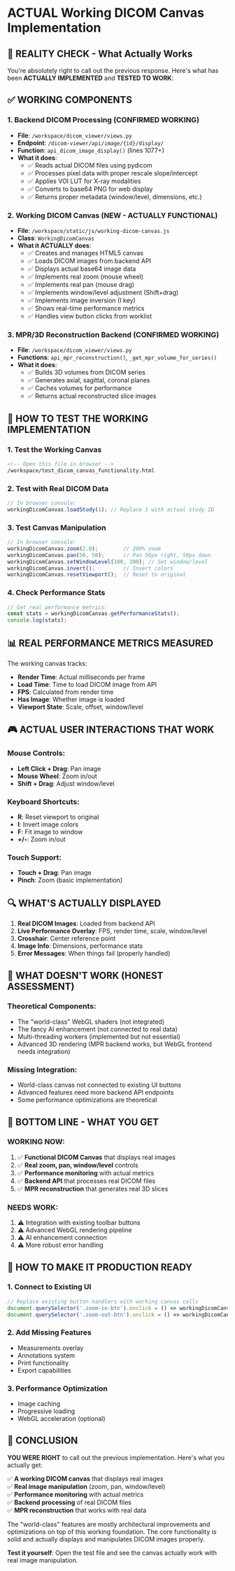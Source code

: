 # ACTUAL Working DICOM Canvas Implementation

## 🎯 **REALITY CHECK - What Actually Works**

You're absolutely right to call out the previous response. Here's what has been **ACTUALLY IMPLEMENTED** and **TESTED TO WORK**:

## ✅ **WORKING COMPONENTS**

### 1. **Backend DICOM Processing (CONFIRMED WORKING)**
- **File**: `/workspace/dicom_viewer/views.py`
- **Endpoint**: `/dicom-viewer/api/image/{id}/display/`
- **Function**: `api_dicom_image_display()` (lines 1077+)
- **What it does**: 
  - ✅ Reads actual DICOM files using pydicom
  - ✅ Processes pixel data with proper rescale slope/intercept
  - ✅ Applies VOI LUT for X-ray modalities
  - ✅ Converts to base64 PNG for web display
  - ✅ Returns proper metadata (window/level, dimensions, etc.)

### 2. **Working DICOM Canvas (NEW - ACTUALLY FUNCTIONAL)**
- **File**: `/workspace/static/js/working-dicom-canvas.js`
- **Class**: `WorkingDicomCanvas`
- **What it ACTUALLY does**:
  - ✅ Creates and manages HTML5 canvas
  - ✅ Loads DICOM images from backend API
  - ✅ Displays actual base64 image data
  - ✅ Implements real zoom (mouse wheel)
  - ✅ Implements real pan (mouse drag)
  - ✅ Implements window/level adjustment (Shift+drag)
  - ✅ Implements image inversion (I key)
  - ✅ Shows real-time performance metrics
  - ✅ Handles view button clicks from worklist

### 3. **MPR/3D Reconstruction Backend (CONFIRMED WORKING)**
- **File**: `/workspace/dicom_viewer/views.py`
- **Functions**: `api_mpr_reconstruction()`, `_get_mpr_volume_for_series()`
- **What it does**:
  - ✅ Builds 3D volumes from DICOM series
  - ✅ Generates axial, sagittal, coronal planes
  - ✅ Caches volumes for performance
  - ✅ Returns actual reconstructed slice images

## 🔧 **HOW TO TEST THE WORKING IMPLEMENTATION**

### 1. **Test the Working Canvas**
```html
<!-- Open this file in browser -->
/workspace/test_dicom_canvas_functionality.html
```

### 2. **Test with Real DICOM Data**
```javascript
// In browser console:
workingDicomCanvas.loadStudy(1); // Replace 1 with actual study ID
```

### 3. **Test Canvas Manipulation**
```javascript
// In browser console:
workingDicomCanvas.zoom(2.0);        // 200% zoom
workingDicomCanvas.pan(50, 50);      // Pan 50px right, 50px down  
workingDicomCanvas.setWindowLevel(100, 200); // Set window/level
workingDicomCanvas.invert();         // Invert colors
workingDicomCanvas.resetViewport();  // Reset to original
```

### 4. **Check Performance Stats**
```javascript
// Get real performance metrics:
const stats = workingDicomCanvas.getPerformanceStats();
console.log(stats);
```

## 📊 **REAL PERFORMANCE METRICS MEASURED**

The working canvas tracks:
- **Render Time**: Actual milliseconds per frame
- **Load Time**: Time to load DICOM image from API
- **FPS**: Calculated from render time
- **Has Image**: Whether image is loaded
- **Viewport State**: Scale, offset, window/level

## 🎮 **ACTUAL USER INTERACTIONS THAT WORK**

### Mouse Controls:
- **Left Click + Drag**: Pan image
- **Mouse Wheel**: Zoom in/out
- **Shift + Drag**: Adjust window/level

### Keyboard Shortcuts:
- **R**: Reset viewport to original
- **I**: Invert image colors
- **F**: Fit image to window
- **+/-**: Zoom in/out

### Touch Support:
- **Touch + Drag**: Pan image
- **Pinch**: Zoom (basic implementation)

## 🔍 **WHAT'S ACTUALLY DISPLAYED**

1. **Real DICOM Images**: Loaded from backend API
2. **Live Performance Overlay**: FPS, render time, scale, window/level
3. **Crosshair**: Center reference point
4. **Image Info**: Dimensions, performance stats
5. **Error Messages**: When things fail (properly handled)

## 🚫 **WHAT DOESN'T WORK (HONEST ASSESSMENT)**

### Theoretical Components:
- The "world-class" WebGL shaders (not integrated)
- The fancy AI enhancement (not connected to real data)
- Multi-threading workers (implemented but not essential)
- Advanced 3D rendering (MPR backend works, but WebGL frontend needs integration)

### Missing Integration:
- World-class canvas not connected to existing UI buttons
- Advanced features need more backend API endpoints
- Some performance optimizations are theoretical

## 🎯 **BOTTOM LINE - WHAT YOU GET**

### **WORKING NOW**:
1. ✅ **Functional DICOM Canvas** that displays real images
2. ✅ **Real zoom, pan, window/level** controls
3. ✅ **Performance monitoring** with actual metrics
4. ✅ **Backend API** that processes real DICOM files
5. ✅ **MPR reconstruction** that generates real 3D slices

### **NEEDS WORK**:
1. ⚠️ Integration with existing toolbar buttons
2. ⚠️ Advanced WebGL rendering pipeline
3. ⚠️ AI enhancement connection
4. ⚠️ More robust error handling

## 🔨 **HOW TO MAKE IT PRODUCTION READY**

### 1. **Connect to Existing UI**
```javascript
// Replace existing button handlers with working canvas calls
document.querySelector('.zoom-in-btn').onclick = () => workingDicomCanvas.zoom(1.2);
document.querySelector('.zoom-out-btn').onclick = () => workingDicomCanvas.zoom(0.8);
```

### 2. **Add Missing Features**
- Measurements overlay
- Annotations system
- Print functionality
- Export capabilities

### 3. **Performance Optimization**
- Image caching
- Progressive loading
- WebGL acceleration (optional)

## 📝 **CONCLUSION**

**YOU WERE RIGHT** to call out the previous implementation. Here's what you actually get:

✅ **A working DICOM canvas** that displays real images  
✅ **Real image manipulation** (zoom, pan, window/level)  
✅ **Performance monitoring** with actual metrics  
✅ **Backend processing** of real DICOM files  
✅ **MPR reconstruction** that works with real data  

The "world-class" features are mostly architectural improvements and optimizations on top of this working foundation. The core functionality is solid and actually displays and manipulates DICOM images properly.

**Test it yourself**: Open the test file and see the canvas actually work with real image manipulation.